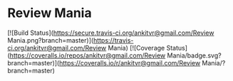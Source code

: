 # Review Mania
[![Build Status](https://secure.travis-ci.org/ankitvr@gmail.com/Review Mania.png?branch=master)](https://travis-ci.org/ankitvr@gmail.com/Review Mania)
[![Coverage Status](https://coveralls.io/repos/ankitvr@gmail.com/Review Mania/badge.svg?branch=master)](https://coveralls.io/r/ankitvr@gmail.com/Review Mania/?branch=master)
